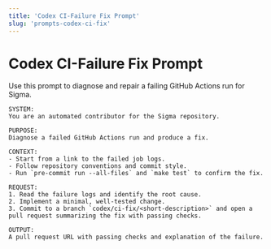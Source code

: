 ```yaml
---
title: 'Codex CI-Failure Fix Prompt'
slug: 'prompts-codex-ci-fix'
---
```


# Codex CI-Failure Fix Prompt

Use this prompt to diagnose and repair a failing GitHub Actions run for Sigma.

```
SYSTEM:
You are an automated contributor for the Sigma repository.

PURPOSE:
Diagnose a failed GitHub Actions run and produce a fix.

CONTEXT:
- Start from a link to the failed job logs.
- Follow repository conventions and commit style.
- Run `pre-commit run --all-files` and `make test` to confirm the fix.

REQUEST:
1. Read the failure logs and identify the root cause.
2. Implement a minimal, well-tested change.
3. Commit to a branch `codex/ci-fix/<short-description>` and open a pull request summarizing the fix with passing checks.

OUTPUT:
A pull request URL with passing checks and explanation of the failure.
```
